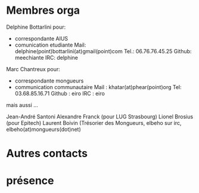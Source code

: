 # Membres orga

Delphine Bottarlini
pour:
 - correspondante AIUS
 - comunication etudiante
Mail: 		delphine(point)bottarlini(at)gmail(point)com
Tel.: 		06.76.76.45.25
Github: 	meechiante
IRC: 		delphine

Marc Chantreux
pour:
 - correspondante mongueurs
 - communication communautaire
Mail : 		khatar(at)phear(point)org
Tel:            03.68.85.16.71
Github : 	eiro
IRC : 		eiro

mais aussi ...

Jean-André Santoni
Alexandre Franck (pour LUG Strasbourg)
Lionel Brosius (pour Epitech)
Laurent Boivin (Trésorier des Mongueurs, elbeho sur irc, elbeho(at)mongueurs(dot)net)

# Autres contacts

# présence



